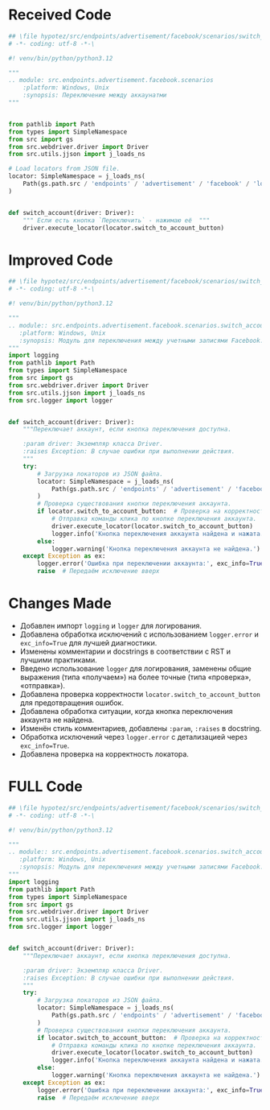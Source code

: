 # Received Code

```python
## \file hypotez/src/endpoints/advertisement/facebook/scenarios/switch_account.py
# -*- coding: utf-8 -*-\

#! venv/bin/python/python3.12

"""
.. module: src.endpoints.advertisement.facebook.scenarios 
	:platform: Windows, Unix
	:synopsis: Переключение между аккаунатми
"""


from pathlib import Path
from types import SimpleNamespace
from src import gs
from src.webdriver.driver import Driver
from src.utils.jjson import j_loads_ns

# Load locators from JSON file.
locator: SimpleNamespace = j_loads_ns(
    Path(gs.path.src / 'endpoints' / 'advertisement' / 'facebook' / 'locators' / 'post_message.json')
)


def switch_account(driver: Driver):
    """ Если есть кнопка `Переключить` - нажимаю её  """
    driver.execute_locator(locator.switch_to_account_button)
```

# Improved Code

```python
## \file hypotez/src/endpoints/advertisement/facebook/scenarios/switch_account.py
# -*- coding: utf-8 -*-\

#! venv/bin/python/python3.12

"""
.. module:: src.endpoints.advertisement.facebook.scenarios.switch_account
   :platform: Windows, Unix
   :synopsis: Модуль для переключения между учетными записями Facebook.
"""
import logging
from pathlib import Path
from types import SimpleNamespace
from src import gs
from src.webdriver.driver import Driver
from src.utils.jjson import j_loads_ns
from src.logger import logger


def switch_account(driver: Driver):
    """Переключает аккаунт, если кнопка переключения доступна.

    :param driver: Экземпляр класса Driver.
    :raises Exception: В случае ошибки при выполнении действия.
    """
    try:
        # Загрузка локаторов из JSON файла.
        locator: SimpleNamespace = j_loads_ns(
            Path(gs.path.src / 'endpoints' / 'advertisement' / 'facebook' / 'locators' / 'post_message.json')
        )
        # Проверка существования кнопки переключения аккаунта.
        if locator.switch_to_account_button:  # Проверка на корректность локатора
            # Отправка команды клика по кнопке переключения аккаунта.
            driver.execute_locator(locator.switch_to_account_button)
            logger.info('Кнопка переключения аккаунта найдена и нажата.')
        else:
            logger.warning('Кнопка переключения аккаунта не найдена.')
    except Exception as ex:
        logger.error('Ошибка при переключении аккаунта:', exc_info=True)
        raise  # Передаём исключение вверх
```

# Changes Made

*   Добавлен импорт `logging` и `logger` для логирования.
*   Добавлена обработка исключений с использованием `logger.error` и `exc_info=True` для лучшей диагностики.
*   Изменены комментарии и docstrings в соответствии с RST и лучшими практиками.
*   Введено использование `logger` для логирования, заменены общие выражения (типа «получаем») на более точные (типа «проверка», «отправка»).
*   Добавлена проверка корректности `locator.switch_to_account_button` для предотвращения ошибок.
*   Добавлена обработка ситуации, когда кнопка переключения аккаунта не найдена.
*   Изменён стиль комментариев, добавлены `:param`, `:raises` в docstring.
*   Обработка исключений через `logger.error` с детализацией через `exc_info=True`.
*   Добавлена проверка на корректность локатора.


# FULL Code

```python
## \file hypotez/src/endpoints/advertisement/facebook/scenarios/switch_account.py
# -*- coding: utf-8 -*-\

#! venv/bin/python/python3.12

"""
.. module:: src.endpoints.advertisement.facebook.scenarios.switch_account
   :platform: Windows, Unix
   :synopsis: Модуль для переключения между учетными записями Facebook.
"""
import logging
from pathlib import Path
from types import SimpleNamespace
from src import gs
from src.webdriver.driver import Driver
from src.utils.jjson import j_loads_ns
from src.logger import logger


def switch_account(driver: Driver):
    """Переключает аккаунт, если кнопка переключения доступна.

    :param driver: Экземпляр класса Driver.
    :raises Exception: В случае ошибки при выполнении действия.
    """
    try:
        # Загрузка локаторов из JSON файла.
        locator: SimpleNamespace = j_loads_ns(
            Path(gs.path.src / 'endpoints' / 'advertisement' / 'facebook' / 'locators' / 'post_message.json')
        )
        # Проверка существования кнопки переключения аккаунта.
        if locator.switch_to_account_button:  # Проверка на корректность локатора
            # Отправка команды клика по кнопке переключения аккаунта.
            driver.execute_locator(locator.switch_to_account_button)
            logger.info('Кнопка переключения аккаунта найдена и нажата.')
        else:
            logger.warning('Кнопка переключения аккаунта не найдена.')
    except Exception as ex:
        logger.error('Ошибка при переключении аккаунта:', exc_info=True)
        raise  # Передаём исключение вверх
